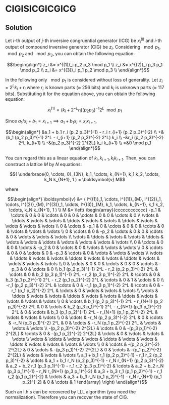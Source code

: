 # CIGISICGICGICG

## Solution

Let $i$-th output of $j$-th inversive congruential generator (ICG) be $x^{(j)}_i$ and $i$-th output of compound inversive generator (CIG) be $z_i$.
Considering $\mod p_1$, $\mod p_2$ and $\mod p_3$, you can obtain the following equation:

```math
\begin{align*}
z_i &= x^{(1)}_i p_2 p_3 \mod p_1 \\
z_i &= x^{(2)}_i p_3 p_1 \mod p_2 \\
z_i &= x^{(3)}_i p_1 p_2 \mod p_3 \\
\end{align*}
```

In the following only $\mod p_1$ is considered without loss of generality.
Let $z_i = 2^L k_i + r_i$ where $r_i$ is known parts ($\approx$ 256 bits) and $k_i$ is unknown parts ($\approx$ 117 bits).
Substituting it for the equation above, you can obtain the following equation:

```math
x^{(1)}_i = (k_i + 2^{-L} r_i) (p_2 p_3)^{-1} 2^L \mod p_1
```

Since $a_1/x_i + b_1 = x_{i+1} \implies a_1 + b_1 x_i = x_i x_{i+1}$,

```math
\begin{align*}
&a_1 + b_1 r_i (p_2 p_3)^{-1} - r_i r_{i+1} (p_2 p_3)^{-2} \\
+&(b_1 (p_2 p_3)^{-1} 2^L - r_{i+1} (p_2 p_3)^{-2} 2^L) k_i \\
-&r_i (p_2 p_3)^{-2} 2^L k_{i+1} \\
-&(p_2 p_3)^{-2} 2^{2L} k_i k_{i+1} \\
=&0 \mod p_1
\end{align*}
```

You can regard this as a linear equation of $k_i, k_{i+1}, k_i k_{i+1}$.
Then, you can construct a lattice $M$ by $N$ equations:

```math
(
\underbrace{0, \cdots, 0}_{3N}, k_1, \cdots, k_{N+1}, k_1 k_2, \cdots, k_N k_{N+1}, 1
) = \boldsymbol{v} M
```

where

```math
\begin{align*}
\boldsymbol{v} &= (
l^{(1)}_1, \cdots, l^{(1)}_{M}, l^{(2)}_1, \cdots, l^{(2)}_{M}, l^{(3)}_1, \cdots, l^{(3)}_{M}, k_1, \cdots, k_{N+1}, k_1 k_2, \cdots, k_N k_{N+1}, 1
) \\
M &= \left(
\begin{array}{cccccccccccc}
-p_1 & \cdots & 0 & 0 & \cdots & 0 & 0 & \cdots & 0 & 0 & \cdots & 0 \\
\vdots & \ddots & \vdots & \vdots & \ddots & \vdots & \vdots & \ddots & \vdots & \vdots & \vdots & \vdots \\
0 & \cdots & -p_1 & 0 & \cdots & 0 & 0 & \cdots & 0 & \vdots & \vdots & \vdots \\
0 & \cdots & 0 & -p_2 & \cdots & 0 & 0 & \cdots & 0 & \vdots & \vdots & \vdots \\
\vdots & \ddots & \vdots & \vdots & \ddots & \vdots & \vdots & \ddots & \vdots & \vdots & \vdots & \vdots \\
0 & \cdots & 0 & 0 & \cdots & -p_2 & 0 & \cdots & 0 & \vdots & \vdots & \vdots \\
0 & \cdots & 0 & 0 & \cdots & 0 & -p_3 & \cdots & 0 & \vdots & \vdots & \vdots \\
\vdots & \ddots & \vdots & \vdots & \ddots & \vdots & \vdots & \ddots & \vdots & \vdots & \vdots & \vdots \\
0 & \cdots & 0 & 0 & \cdots & 0 & 0 & \cdots & -p_3 & 0 & \cdots & 0 \\
b_1 (p_2 p_3)^{-1} 2^L - r_2 (p_2 p_3)^{-2} 2^L & \cdots & 0 & b_2 (p_3 p_1)^{-1} 2^L - r_2 (p_3 p_1)^{-2} 2^L & \cdots & 0 & b_3 (p_1 p_2)^{-1} 2^L - r_2 (p_1 p_2)^{-2} 2^L & \cdots & 0 & 1 & \cdots & 0 \\
-r_1 (p_2 p_3)^{-2} 2^L & \cdots & 0 & -r_1 (p_3 p_1)^{-2} 2^L & \cdots & 0 & -r_1 (p_1 p_2)^{-2} 2^L & \cdots & 0 & \vdots & \vdots & \vdots \\
\vdots & \ddots & \vdots & \vdots & \ddots & \vdots & \vdots & \ddots & \vdots & \vdots & \vdots & \vdots \\
0 & \cdots & b_1 (p_2 p_3)^{-1} 2^L - r_{N+1} (p_2 p_3)^{-2} 2^L & 0 & \cdots & b_2 (p_3 p_1)^{-1} 2^L - r_{N+1} (p_3 p_1)^{-2} 2^L & 0 & \cdots & b_3 (p_1 p_2)^{-1} 2^L - r_{N+1} (p_1 p_2)^{-2} 2^L & \vdots & \vdots & \vdots \\
0 & \cdots & -r_N (p_2 p_3)^{-2} 2^L & 0 & \cdots & -r_N (p_3 p_1)^{-2} 2^L & 0 & \cdots & -r_N (p_1 p_2)^{-2} 2^L & \vdots & \vdots & \vdots \\
-(p_2 p_3)^{-2} 2^{2L} & \cdots & 0 & -(p_3 p_1)^{-2} 2^{2L} & \cdots & 0 & -(p_1 p_2)^{-2} 2^{2L} & \cdots & 0 & \vdots & \vdots & \vdots \\
\vdots & \ddots & \vdots & \vdots & \ddots & \vdots & \vdots & \ddots & \vdots & \vdots & \vdots & \vdots \\
0 & \cdots & -(p_2 p_3)^{-2} 2^{2L} & 0 & \cdots & -(p_3 p_1)^{-2} 2^{2L} & 0 & \cdots & -(p_1 p_2)^{-2} 2^{2L} & \vdots & \vdots & \vdots \\
a_1 + b_1 r_1 (p_2 p_3)^{-1} - r_1 r_2 (p_2 p_3)^{-2} & \cdots & a_1 + b_1 r_N (p_2 p_3)^{-1} - r_N r_{N+1} (p_2 p_3)^{-2} & a_2 + b_2 r_1 (p_3 p_1)^{-1} - r_1 r_2 (p_3 p_1)^{-2} & \cdots & a_2 + b_2 r_N (p_3 p_1)^{-1} - r_N r_{N+1} (p_3 p_1)^{-2} & a_3 + b_3 r_1 (p_1 p_2)^{-1} - r_1 r_2 (p_1 p_2)^{-2} & \cdots & a_3 + b_3 r_N (p_1 p_2)^{-1} - r_N r_{N+1} (p_1 p_2)^{-2} & 0 & \cdots & 1
\end{array}
\right)
\end{align*}
```

Such an l.h.s can be recovered by LLL algorithm (you need the normalization).
Therefore you can recover the state of CIG.
